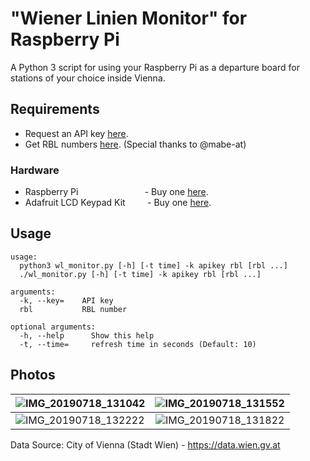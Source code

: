 # "Wiener Linien Monitor" for Raspberry Pi
A Python 3 script for using your Raspberry Pi as a departure board for stations of your choice inside Vienna.

## Requirements
* Request an API key [here](https://www.wien.gv.at/formularserver2/user/formular.aspx?pid=3b49a23de1ff43efbc45ae85faee31db&pn=B0718725a79fb40f4bb4b7e0d2d49f1d1).  
* Get RBL numbers [here](https://till.mabe.at/rbl/).  (Special thanks to @mabe-at)
### Hardware
* Raspberry Pi&nbsp;&nbsp;&nbsp;&nbsp;&nbsp;&nbsp;&nbsp;&nbsp;&nbsp;&nbsp;&nbsp;&nbsp;&nbsp;&nbsp;&nbsp;&nbsp;&nbsp;&nbsp;&nbsp;&nbsp;&nbsp;&nbsp;&nbsp;&nbsp;&nbsp;&nbsp;&nbsp;- Buy one [here](https://www.raspberrypi.org/products/).  
* Adafruit LCD Keypad Kit&nbsp;&nbsp;&nbsp;&nbsp;&nbsp;&nbsp;&nbsp;&nbsp;&nbsp;- Buy one [here](https://www.adafruit.com/category/808).


## Usage
```
usage:
  python3 wl_monitor.py [-h] [-t time] -k apikey rbl [rbl ...]
  ./wl_monitor.py [-h] [-t time] -k apikey rbl [rbl ...]

arguments:
  -k, --key=    API key
  rbl           RBL number

optional arguments:
  -h, --help	  Show this help
  -t, --time=	  refresh time in seconds (Default: 10)
```

## Photos
| ![IMG_20190718_131042](https://user-images.githubusercontent.com/49726903/61454600-9d731e80-a961-11e9-85e0-5984d34a59e4.jpg) | ![IMG_20190718_131552](https://user-images.githubusercontent.com/49726903/61454625-ad8afe00-a961-11e9-9af5-cc08c08a1497.jpg) |
|---------------------------------------------------------------------------------------|:-------------------------------------------------------------------------------------:|
| ![IMG_20190718_132222](https://user-images.githubusercontent.com/49726903/61454637-ba0f5680-a961-11e9-959a-0beaeb0a1c9f.jpg) | ![IMG_20190718_131822](https://user-images.githubusercontent.com/49726903/61454662-c398be80-a961-11e9-9275-041177f99d5f.jpg) |



Data Source: City of Vienna (Stadt Wien) - https://data.wien.gv.at
